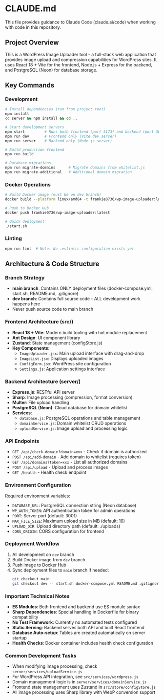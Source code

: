 # CLAUDE.md

This file provides guidance to Claude Code (claude.ai/code) when working with code in this repository.

## Project Overview

This is a WordPress Image Uploader tool - a full-stack web application that provides image upload and compression capabilities for WordPress sites. It uses React 18 + Vite for the frontend, Node.js + Express for the backend, and PostgreSQL (Neon) for database storage.

## Key Commands

### Development
```bash
# Install dependencies (run from project root)
npm install
cd server && npm install && cd ..

# Start development servers
npm start         # Runs both frontend (port 5173) and backend (port 3001) concurrently
npm run dev       # Frontend only (Vite dev server)
npm run server    # Backend only (Node.js server)

# Build production frontend
npm run build

# Database migrations
npm run migrate-domains      # Migrate domains from whitelist.js
npm run migrate-additional   # Additional domain migration
```

### Docker Operations
```bash
# Build Docker image (must be on dev branch)
docker build --platform linux/amd64 -t frankie0736/wp-image-uploader:latest .

# Push to Docker Hub
docker push frankie0736/wp-image-uploader:latest

# Quick deployment
./start.sh
```

### Linting
```bash
npm run lint  # Note: No .eslintrc configuration exists yet
```

## Architecture & Code Structure

### Branch Strategy
- **main branch**: Contains ONLY deployment files (docker-compose.yml, start.sh, README.md, .gitignore)
- **dev branch**: Contains full source code - ALL development work happens here
- Never push source code to main branch

### Frontend Architecture (src/)
- **React 18 + Vite**: Modern build tooling with hot module replacement
- **Ant Design**: UI component library
- **Zustand**: State management (configStore.js)
- **Key Components**:
  - `ImageUploader.jsx`: Main upload interface with drag-and-drop
  - `ImageList.jsx`: Displays uploaded images
  - `ConfigForm.jsx`: WordPress site configuration
  - `Settings.js`: Application settings interface

### Backend Architecture (server/)
- **Express.js**: RESTful API server
- **Sharp**: Image processing (compression, format conversion)
- **Multer**: File upload handling
- **PostgreSQL (Neon)**: Cloud database for domain whitelist
- **Services**:
  - `database.js`: PostgreSQL operations and table management
  - `domainService.js`: Domain whitelist CRUD operations
  - `uploadService.js`: Image upload and processing logic

### API Endpoints
- `GET /api/check-domain?domain=xxx` - Check if domain is authorized
- `POST /api/add-domain` - Add domain to whitelist (requires token)
- `GET /api/domains?token=xxx` - List all authorized domains
- `POST /api/upload` - Upload and process images
- `GET /health` - Health check endpoint

### Environment Configuration
Required environment variables:
- `DATABASE_URL`: PostgreSQL connection string (Neon database)
- `WP_AUTH_TOKEN`: API authentication token for admin operations
- `PORT`: Server port (default: 3001)
- `MAX_FILE_SIZE`: Maximum upload size in MB (default: 10)
- `UPLOAD_DIR`: Upload directory path (default: ./uploads)
- `CORS_ORIGIN`: CORS configuration for frontend

### Deployment Workflow
1. All development on `dev` branch
2. Build Docker image from `dev` branch
3. Push image to Docker Hub
4. Sync deployment files to `main` branch if needed:
   ```bash
   git checkout main
   git checkout dev -- start.sh docker-compose.yml README.md .gitignore
   ```

### Important Technical Notes
- **ES Modules**: Both frontend and backend use ES module syntax
- **Sharp Dependencies**: Special handling in Dockerfile for binary compatibility
- **No Test Framework**: Currently no automated tests configured
- **Static Serving**: Backend serves both API and built React frontend
- **Database Auto-setup**: Tables are created automatically on server startup
- **Health Checks**: Docker container includes health check configuration

### Common Development Tasks
- When modifying image processing, check `server/services/uploadService.js`
- For WordPress API integration, see `src/services/wordpress.js`
- Domain management logic is in `server/services/domainService.js`
- Frontend state management uses Zustand in `src/store/configStore.js`
- All image processing uses Sharp library with WebP conversion support